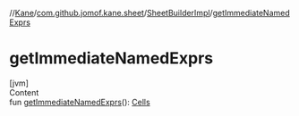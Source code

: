 //[Kane](../../index.md)/[com.github.jomof.kane.sheet](../index.md)/[SheetBuilderImpl](index.md)/[getImmediateNamedExprs](get-immediate-named-exprs.md)



# getImmediateNamedExprs  
[jvm]  
Content  
fun [getImmediateNamedExprs](get-immediate-named-exprs.md)(): [Cells](../-cells/index.md)  




